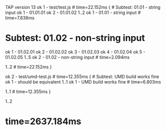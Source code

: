 TAP version 13
ok 1 - test/test.js # time=22.152ms { # Subtest: 01.01 - string input
ok 1 - 01.01.01
ok 2 - 01.01.02
1..2
ok 1 - 01.01 - string input # time=7.838ms
  
 # Subtest: 01.02 - non-string input
ok 1 - 01.02.01
ok 2 - 01.02.02
ok 3 - 01.02.03
ok 4 - 01.02.04
ok 5 - 01.02.05
1..5
ok 2 - 01.02 - non-string input # time=2.094ms
  
 1..2 # time=22.152ms
}

ok 2 - test/umd-test.js # time=12.355ms { # Subtest: UMD build works fine
ok 1 - should be equivalent
1..1
ok 1 - UMD build works fine # time=6.803ms
  
 1..1 # time=12.355ms
}

1..2

# time=2637.184ms
